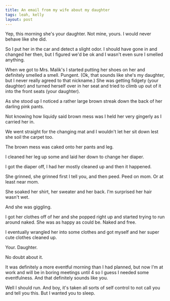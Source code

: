 ```yaml
---
title: An email from my wife about my daughter
tags: leah, kelly
layout: post
---
```

Yep, this morning she's your daughter.  Not mine, yours.  I would never behave like she did.

 

So I put her in the car and detect a slight odor.  I should have gone in and changed her then, but I figured we'd be ok and I wasn't even sure I smelled anything.

 

When we got to Mrs. Malik's I started putting her shoes on her and definitely smelled a smell.  Pungent.  (Ok, that sounds like she's my daughter, but I never really agreed to that nickname.)  She was getting fidgety (your daughter) and turned herself over in her seat and tried to climb up out of it into the front seats (your daughter).

 

As she stood up I noticed a rather large brown streak down the back of her darling pink pants.

 

Not knowing how liquidy said brown mess was I held her very gingerly as I carried her in.

 

We went straight for the changing mat and I wouldn't let her sit down lest she soil the carpet too.

 

The brown mess was caked onto her pants and leg.

 

I cleaned her leg up some and laid her down to change her diaper.

 

I got the diaper off, I had her mostly cleaned up and then it happened.

 

She grinned, she grinned first I tell you, and then peed.  Peed on mom.  Or at least near mom.

 

She soaked her shirt, her sweater and her back.  I'm surprised her hair wasn't wet.

 

And she was giggling.

 

I got her clothes off of her and she popped right up and started trying to run around naked.  She was as happy as could be.  Naked and free.

 

I eventually wrangled her into some clothes and got myself and her super cute clothes cleaned up.

 

Your. Daughter.

 

No doubt about it.

 

It was definitely a more eventful morning than I had planned, but now I'm at work and will be in boring meetings until 4 so I guess I needed some eventfulness.  And that definitely sounds like you.

 

Well I should run.  And boy, it's taken all sorts of self control to not call you and tell you this.  But I wanted you to sleep.
